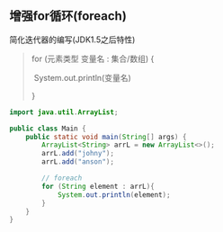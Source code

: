 ## 增强for循环(foreach)

简化迭代器的编写(JDK1.5之后特性)



> for  (元素类型  变量名 : 集合/数组) {
>
> ​	System.out.println(变量名)
>
> }



```java
import java.util.ArrayList;

public class Main {
    public static void main(String[] args) {
        ArrayList<String> arrL = new ArrayList<>();
        arrL.add("johny");
        arrL.add("anson");

        // foreach
        for (String element : arrL){
            System.out.println(element);
        }
    }
}
```





